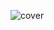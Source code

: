 ![cover](https://user-images.githubusercontent.com/20029287/45880101-75a83e00-bdc4-11e8-8415-429d2af7067d.JPG)
